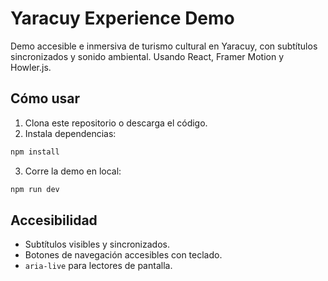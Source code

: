 # Yaracuy Experience Demo

Demo accesible e inmersiva de turismo cultural en Yaracuy, con subtítulos sincronizados y sonido ambiental. Usando React, Framer Motion y Howler.js.

## Cómo usar

1. Clona este repositorio o descarga el código.
2. Instala dependencias:
```bash
npm install
```
3. Corre la demo en local:
```bash
npm run dev
```

## Accesibilidad
- Subtítulos visibles y sincronizados.
- Botones de navegación accesibles con teclado.
- `aria-live` para lectores de pantalla.